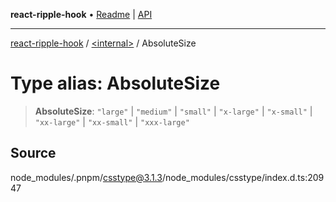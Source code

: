 **react-ripple-hook** • [Readme](../../README.md) \| [API](../../globals.md)

***

[react-ripple-hook](../../README.md) / [\<internal\>](../README.md) / AbsoluteSize

# Type alias: AbsoluteSize

> **AbsoluteSize**: `"large"` \| `"medium"` \| `"small"` \| `"x-large"` \| `"x-small"` \| `"xx-large"` \| `"xx-small"` \| `"xxx-large"`

## Source

node\_modules/.pnpm/csstype@3.1.3/node\_modules/csstype/index.d.ts:20947
